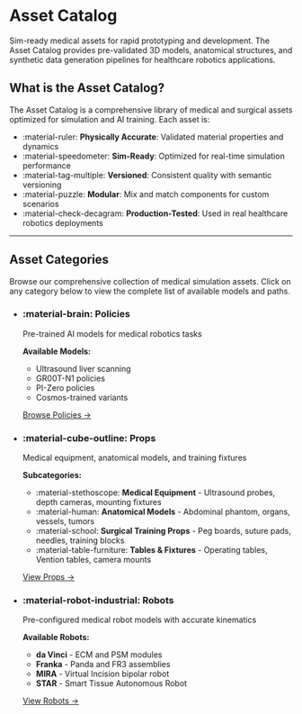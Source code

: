 # Asset Catalog

Sim-ready medical assets for rapid prototyping and development. The Asset Catalog provides pre-validated 3D models, anatomical structures, and synthetic data generation pipelines for healthcare robotics applications.

## What is the Asset Catalog?

The Asset Catalog is a comprehensive library of medical and surgical assets optimized for simulation and AI training. Each asset is:

- :material-ruler: **Physically Accurate**: Validated material properties and dynamics
- :material-speedometer: **Sim-Ready**: Optimized for real-time simulation performance
- :material-tag-multiple: **Versioned**: Consistent quality with semantic versioning
- :material-puzzle: **Modular**: Mix and match components for custom scenarios
- :material-check-decagram: **Production-Tested**: Used in real healthcare robotics deployments

---

## Asset Categories

Browse our comprehensive collection of medical simulation assets. Click on any category below to view the complete list of available models and paths.

<div class="grid cards" markdown>

-   ### :material-brain: **Policies**
    
    Pre-trained AI models for medical robotics tasks
    
    **Available Models:**

    - Ultrasound liver scanning
    - GR00T-N1 policies
    - PI-Zero policies
    - Cosmos-trained variants
    
    [Browse Policies →](available-assets.md#policies)

-   ### :material-cube-outline: **Props**
    
    Medical equipment, anatomical models, and training fixtures
    
    **Subcategories:**

    - :material-stethoscope: **Medical Equipment** - Ultrasound probes, depth cameras, mounting fixtures
    - :material-human: **Anatomical Models** - Abdominal phantom, organs, vessels, tumors
    - :material-school: **Surgical Training Props** - Peg boards, suture pads, needles, training blocks
    - :material-table-furniture: **Tables & Fixtures** - Operating tables, Vention tables, camera mounts
    
    [View Props →](available-assets.md#props)

-   ### :material-robot-industrial: **Robots**
    
    Pre-configured medical robot models with accurate kinematics
    
    **Available Robots:**
    
    - **da Vinci** - ECM and PSM modules
    - **Franka** - Panda and FR3 assemblies
    - **MIRA** - Virtual Incision bipolar robot
    - **STAR** - Smart Tissue Autonomous Robot
    
    [View Robots →](available-assets.md#robots)

</div>
